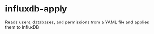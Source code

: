 # influxdb-apply
Reads users, databases, and permissions from a YAML file and applies them to InfluxDB

